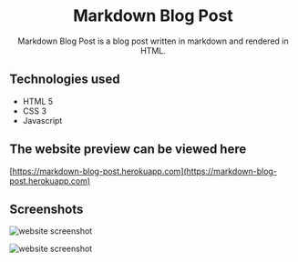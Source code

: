 <h1 align="center">Markdown Blog Post</h1>
<p align="center">Markdown Blog Post is a blog post written in markdown and rendered in HTML.</p>


## Technologies used

* HTML 5
* CSS 3
* Javascript

## The website preview can be viewed here
[https://markdown-blog-post.herokuapp.com](https://markdown-blog-post.herokuapp.com)


## Screenshots

![website screenshot](https://gdurl.com/I3BW/)

![website screenshot](https://gdurl.com/sWwc/)